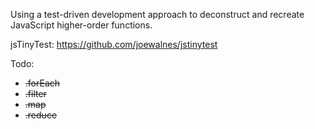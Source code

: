 Using a test-driven development approach to deconstruct and recreate JavaScript higher-order functions. <br>

jsTinyTest: https://github.com/joewalnes/jstinytest

Todo:
* ~~.forEach~~
* ~~.filter~~
* ~~.map~~
* ~~.reduce~~
